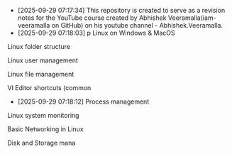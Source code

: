 - [2025-09-29 07:17:34] This repository is created to serve as a revision notes for the YouTube course created by Abhishek Veeramalla(iam-veeramalla on GitHub) on his youtube channel - Abhishek.Veeramalla.
- [2025-09-29 07:18:03] p Linux on Windows & MacOS
Linux folder structure
Linux user management
Linux file management
VI Editor shortcuts (common
- [2025-09-29 07:18:12] Process management
Linux system monitoring
Basic Networking in Linux
Disk and Storage mana

